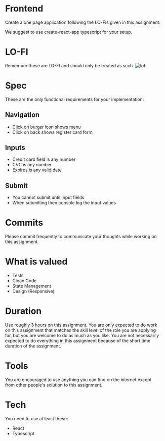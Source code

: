 # Frontend
Create a one page application following the LO-FIs given in this assignment.

We suggest to use create-react-app typescript for your setup.

# LO-FI
Remember these are LO-FI and should only be treated as such.
![lofi](https://raw.githubusercontent.com/runekr/recruit-react/master/lofi.png)

# Spec
These are the only functional requirements for your implementation:

## Navigation
- Click on burger icon shows menu
- Click on back shows register card form 

## Inputs
- Credit card field is any number
- CVC is any number
- Expires is any valid date

## Submit
- You cannot submit until input fields
- When submitting then console log the input values

# Commits
Please commit frequently to communicate your thoughts while working on this assignment.

# What is valued
- Tests
- Clean Code
- State Management
- Design (Responsive)

# Duration
Use roughly 3 hours on this assignment. You are only expected to do work on this assignment that matches the skill level of the role you are applying for, but you are welcome to do as much as you like. You are not necessarily expected to do everything in this assignment because of the short time duration of the assignment.

# Tools
You are encouraged to use anything you can find on the internet except from other people's solution to this assignment. 

# Tech
You need to use at least these: 

- React
- Typescript
